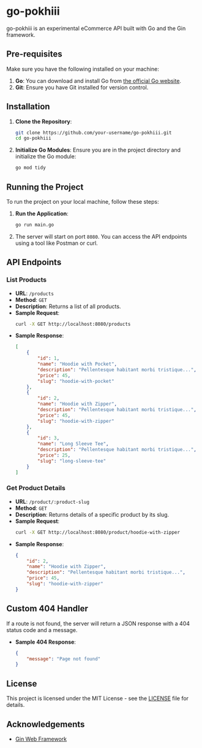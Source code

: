 # go-pokhiii

go-pokhiii is an experimental eCommerce API built with Go and the Gin framework.

## Pre-requisites

Make sure you have the following installed on your machine:

1. **Go**: You can download and install Go from [the official Go website](https://golang.org/dl/).
2. **Git**: Ensure you have Git installed for version control.

## Installation

1. **Clone the Repository**:
    ```sh
    git clone https://github.com/your-username/go-pokhiii.git
    cd go-pokhiii
    ```

2. **Initialize Go Modules**:
    Ensure you are in the project directory and initialize the Go module:
    ```sh
    go mod tidy
    ```

## Running the Project

To run the project on your local machine, follow these steps:

1. **Run the Application**:
    ```sh
    go run main.go
    ```

2. The server will start on port `8080`. You can access the API endpoints using a tool like Postman or curl.

## API Endpoints

### List Products

- **URL**: `/products`
- **Method**: `GET`
- **Description**: Returns a list of all products.
- **Sample Request**:
    ```sh
    curl -X GET http://localhost:8080/products
    ```
- **Sample Response**:
    ```json
    [
        {
            "id": 1,
            "name": "Hoodie with Pocket",
            "description": "Pellentesque habitant morbi tristique...",
            "price": 45,
            "slug": "hoodie-with-pocket"
        },
        {
            "id": 2,
            "name": "Hoodie with Zipper",
            "description": "Pellentesque habitant morbi tristique...",
            "price": 45,
            "slug": "hoodie-with-zipper"
        },
        {
            "id": 3,
            "name": "Long Sleeve Tee",
            "description": "Pellentesque habitant morbi tristique...",
            "price": 25,
            "slug": "long-sleeve-tee"
        }
    ]
    ```

### Get Product Details

- **URL**: `/product/:product-slug`
- **Method**: `GET`
- **Description**: Returns details of a specific product by its slug.
- **Sample Request**:
    ```sh
    curl -X GET http://localhost:8080/product/hoodie-with-zipper
    ```
- **Sample Response**:
    ```json
    {
        "id": 2,
        "name": "Hoodie with Zipper",
        "description": "Pellentesque habitant morbi tristique...",
        "price": 45,
        "slug": "hoodie-with-zipper"
    }
    ```

## Custom 404 Handler

If a route is not found, the server will return a JSON response with a 404 status code and a message.

- **Sample 404 Response**:
    ```json
    {
        "message": "Page not found"
    }
    ```

## License

This project is licensed under the MIT License - see the [LICENSE](LICENSE) file for details.

## Acknowledgements

- [Gin Web Framework](https://github.com/gin-gonic/gin)
